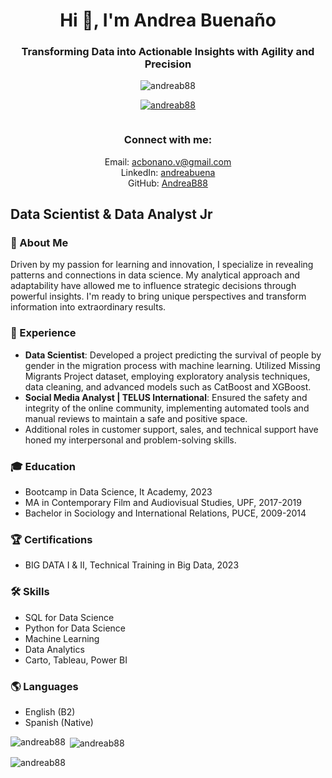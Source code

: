 <h1 align="center">Hi 👋, I'm Andrea Buenaño</h1>
<h3 align="center">Transforming Data into Actionable Insights with Agility and Precision</h3>

<p align="center">
  <img src="https://komarev.com/ghpvc/?username=andreab88&label=Profile%20views&color=0e75b6&style=flat" alt="andreab88" />
</p>

<p align="center">
  <a href="https://github.com/ryo-ma/github-profile-trophy">
    <img src="https://github-profile-trophy.vercel.app/?username=andreab88" alt="andreab88" />
  </a>
</p>

<p align="center">
  <a href="https://twitter.com/" target="blank">
    <img src="https://img.shields.io/twitter/follow/?logo=twitter&style=for-the-badge" alt="" />
  </a>
</p>

<h3 align="center">Connect with me:</h3>
<p align="center">
  Email: <a href="mailto:acbonano.v@gmail.com">acbonano.v@gmail.com</a><br>
  LinkedIn: <a href="https://www.linkedin.com/in/andreabuena">andreabuena</a><br>
  GitHub: <a href="https://github.com/AndreaB88">AndreaB88</a>
</p>

## Data Scientist & Data Analyst Jr

### 🌱 About Me
Driven by my passion for learning and innovation, I specialize in revealing patterns and connections in data science. My analytical approach and adaptability have allowed me to influence strategic decisions through powerful insights. I'm ready to bring unique perspectives and transform information into extraordinary results.

### 💼 Experience
- **Data Scientist**: Developed a project predicting the survival of people by gender in the migration process with machine learning. Utilized Missing Migrants Project dataset, employing exploratory analysis techniques, data cleaning, and advanced models such as CatBoost and XGBoost.
- **Social Media Analyst | TELUS International**: Ensured the safety and integrity of the online community, implementing automated tools and manual reviews to maintain a safe and positive space.
- Additional roles in customer support, sales, and technical support have honed my interpersonal and problem-solving skills.

### 🎓 Education
- Bootcamp in Data Science, It Academy, 2023
- MA in Contemporary Film and Audiovisual Studies, UPF, 2017-2019
- Bachelor in Sociology and International Relations, PUCE, 2009-2014

### 🏆 Certifications
- BIG DATA I & II, Technical Training in Big Data, 2023

### 🛠 Skills
- SQL for Data Science
- Python for Data Science
- Machine Learning
- Data Analytics
- Carto, Tableau, Power BI

### 🌎 Languages
- English (B2)
- Spanish (Native)

<p>
  <img align="left" src="https://github-readme-stats.vercel.app/api/top-langs?username=andreab88&show_icons=true&locale=en&layout=compact" alt="andreab88" />
</p>

<p>&nbsp;<img align="center" src="https://github-readme-stats.vercel.app/api?username=andreab88&show_icons=true&locale=en" alt="andreab88" /></p>

<p><img align="center" src="https://github-readme-streak-stats.herokuapp.com/?user=andreab88&" alt="andreab88" /></p>


